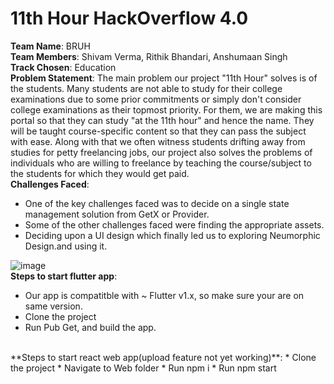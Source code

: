 # 11th Hour HackOverflow 4.0

**Team Name**: BRUH
<br/>
**Team Members**: Shivam Verma, Rithik Bhandari, Anshumaan Singh
<br/>
**Track Chosen**: Education
<br/>
**Problem Statement**: The main problem our project "11th Hour" solves is of the students. Many students are not able to study for their college examinations due to some prior commitments or simply don't consider college examinations as their topmost priority. For them, we are making this portal so that they can study "at the 11th hour" and hence the name. They will be taught course-specific content so that they can pass the subject with ease. Along with that we often witness students drifting away from studies for petty freelancing jobs, our project also solves the problems of individuals who are willing to freelance by teaching the course/subject to the students for which they would get paid.
<br/>
**Challenges Faced**: 
* One of the key challenges faced was to decide on a single state management solution from GetX or Provider. 
* Some of the other challenges faced were finding the appropriate assets. 
* Deciding upon a UI design which finally led us to exploring Neumorphic Design.and using it.

![image](https://cdn.discordapp.com/attachments/758059324886089731/822705096189018112/11th_hour.jpeg)
<br/>
**Steps to start flutter app**: 
* Our app is compatitble with ~ Flutter v1.x, so make sure your are on same version.
* Clone the project 
* Run Pub Get, and build the app.
<br/>
**Steps to start react web app(upload feature not yet working)**: 
* Clone the project
* Navigate to Web folder
* Run npm i
* Run npm start
